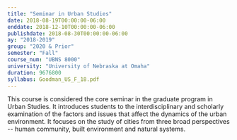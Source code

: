 ```yaml
---
title: "Seminar in Urban Studies"
date: 2018-08-19T00:00:00-06:00
enddate: 2018-12-10T00:00:00-06:00
publishdate: 2018-08-30T00:00:00-06:00
ay: "2018-2019"
group: "2020 & Prior"
semester: "Fall"
course_num: "UBNS 8000"
university: "University of Nebraska at Omaha"
duration: 9676800
syllabus: Goodman_US_F_18.pdf
---
```


This course is considered the core seminar in the graduate program in Urban Studies. It introduces students to the interdisciplinary and scholarly examination of the factors and issues that affect the dynamics of the urban environment. It focuses on the study of cities from three broad perspectives -- human community, built environment and natural systems.
